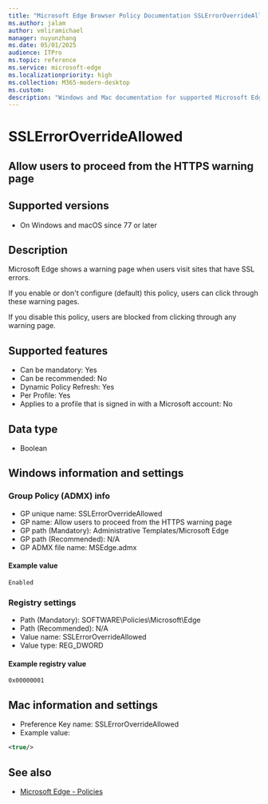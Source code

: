 ```yaml
---
title: "Microsoft Edge Browser Policy Documentation SSLErrorOverrideAllowed"
ms.author: jalam
author: vmliramichael
manager: nuyunzhang
ms.date: 05/01/2025
audience: ITPro
ms.topic: reference
ms.service: microsoft-edge
ms.localizationpriority: high
ms.collection: M365-modern-desktop
ms.custom:
description: "Windows and Mac documentation for supported Microsoft Edge Browser policy: Allow users to proceed from the HTTPS warning page"
---
```


<!--THIS FILE IS AUTOMATICALLY GENERATED. MANUAL CHANGES WILL BE OVERWRITTEN.-->
<!--Please contact the Microsoft Edge Manageability team with any questions.-->

# SSLErrorOverrideAllowed

## Allow users to proceed from the HTTPS warning page


## Supported versions

- On Windows and macOS since 77 or later

## Description

Microsoft Edge shows a warning page when users visit sites that have SSL errors.

If you enable or don't configure (default) this policy, users can click through these warning pages.

If you disable this policy, users are blocked from clicking through any warning page.

## Supported features

- Can be mandatory: Yes
- Can be recommended: No
- Dynamic Policy Refresh: Yes
- Per Profile: Yes
- Applies to a profile that is signed in with a Microsoft account: No

## Data type

- Boolean

## Windows information and settings

### Group Policy (ADMX) info

- GP unique name: SSLErrorOverrideAllowed
- GP name: Allow users to proceed from the HTTPS warning page
- GP path (Mandatory): Administrative Templates/Microsoft Edge
- GP path (Recommended): N/A
- GP ADMX file name: MSEdge.admx

#### Example value

```
Enabled
```

### Registry settings

- Path (Mandatory): SOFTWARE\Policies\Microsoft\Edge
- Path (Recommended): N/A
- Value name: SSLErrorOverrideAllowed
- Value type: REG_DWORD

#### Example registry value

```
0x00000001
```


## Mac information and settings

- Preference Key name: SSLErrorOverrideAllowed
- Example value:

```xml
<true/>
```

## See also
- [Microsoft Edge - Policies](../microsoft-edge-policies.md)
